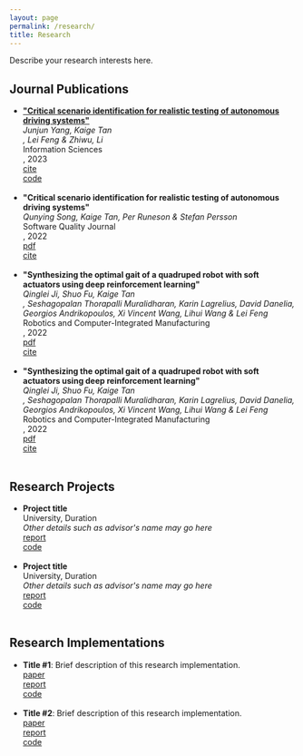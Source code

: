 ```yaml
---
layout: page
permalink: /research/
title: Research
---
```


Describe your research interests here.

<h2>Journal Publications</h2>
<ul>
	<li>
		<a href="https://www.sciencedirect.com/science/article/pii/S0020025523002256?via%3Dihub"><b>"Critical scenario identification for realistic testing of autonomous driving systems"</b><br></a>
		<i>Junjun Yang, Kaige Tan</b><br>, Lei Feng & Zhiwu, Li</i><br>
		</i>Information Sciences</i><br>, 2023<br>
		<a href=""><div class="color-button">cite</div></a><a href=""><div class="color-button">code</div></a>
	</li><br>
	<li>
		<b>"Critical scenario identification for realistic testing of autonomous driving systems"</b><br>
		<i>Qunying Song, Kaige Tan</b>, Per Runeson & Stefan Persson</i><br>
		</i>Software Quality Journal</i><br>, 2022<br>
		<a href="https://link.springer.com/article/10.1007/s11219-022-09604-2"><div class="color-button">pdf</div></a><a href=""><div class="color-button">cite</div></a>
	</li><br>
	<li>
		<b>"Synthesizing the optimal gait of a quadruped robot with soft actuators using deep reinforcement learning"</b><br>
		<i>Qinglei Ji, Shuo Fu, Kaige Tan</b><br>, Seshagopalan Thorapalli Muralidharan, Karin Lagrelius, David Danelia, Georgios Andrikopoulos, Xi Vincent Wang, Lihui Wang & Lei Feng</i><br>
		</i>Robotics and Computer-Integrated Manufacturing</i><br>, 2022<br>
		<a href="https://www.sciencedirect.com/science/article/pii/S0736584522000692?via%3Dihub"><div class="color-button">pdf</div></a><a href=""><div class="color-button">cite</div></a>
	</li><br>
	<li>
		<b>"Synthesizing the optimal gait of a quadruped robot with soft actuators using deep reinforcement learning"</b><br>
		<i>Qinglei Ji, Shuo Fu, Kaige Tan</b><br>, Seshagopalan Thorapalli Muralidharan, Karin Lagrelius, David Danelia, Georgios Andrikopoulos, Xi Vincent Wang, Lihui Wang & Lei Feng</i><br>
		</i>Robotics and Computer-Integrated Manufacturing</i><br>, 2022<br>
		<a href="https://www.sciencedirect.com/science/article/pii/S0736584522000692?via%3Dihub"><div class="color-button">pdf</div></a><a href=""><div class="color-button">cite</div></a>
	</li><br>
</ul>

<h2>Research Projects</h2>
<ul>
	<li>
		<b>Project title</b><br>
		University, Duration<br>
		<i>Other details such as advisor's name may go here</i><br>
		<a href=""><div class="color-button">report</div></a><a href=""><div class="color-button">code</div></a>
	</li><br>
	<li>
		<b>Project title</b><br>
		University, Duration<br>
		<i>Other details such as advisor's name may go here</i><br>
		<a href=""><div class="color-button">report</div></a><a href=""><div class="color-button">code</div></a>
	</li><br>
</ul>

<h2>Research Implementations</h2>
<ul>
	<li>
		<b>Title #1</b>: Brief description of this research implementation.<br>
		<a href=""><div class="color-button">paper</div></a><a href=""><div class="color-button">report</div></a><a href=""><div class="color-button">code</div></a>
	</li><br>
	<li>
		<b>Title #2</b>: Brief description of this research implementation.<br>
		<a href=""><div class="color-button">paper</div></a><a href=""><div class="color-button">report</div></a><a href=""><div class="color-button">code</div></a>
	</li><br>
</ul>